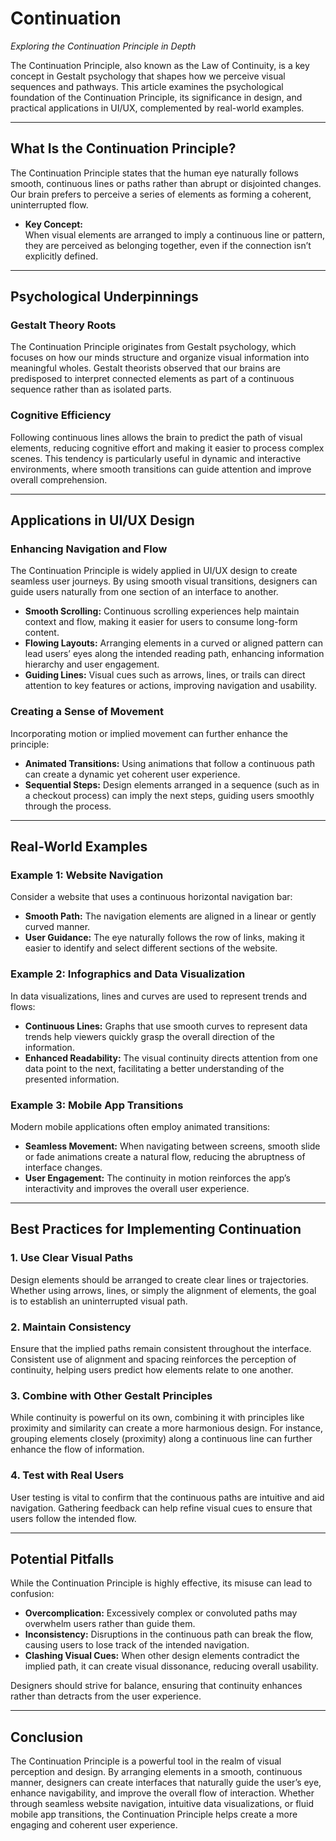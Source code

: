 # Continuation

*Exploring the Continuation Principle in Depth*

The Continuation Principle, also known as the Law of Continuity, is a key concept in Gestalt psychology that shapes how we perceive visual sequences and pathways. This article examines the psychological foundation of the Continuation Principle, its significance in design, and practical applications in UI/UX, complemented by real-world examples.

---

## What Is the Continuation Principle?

The Continuation Principle states that the human eye naturally follows smooth, continuous lines or paths rather than abrupt or disjointed changes. Our brain prefers to perceive a series of elements as forming a coherent, uninterrupted flow.

- **Key Concept:**  
  When visual elements are arranged to imply a continuous line or pattern, they are perceived as belonging together, even if the connection isn’t explicitly defined.

---

## Psychological Underpinnings

### Gestalt Theory Roots

The Continuation Principle originates from Gestalt psychology, which focuses on how our minds structure and organize visual information into meaningful wholes. Gestalt theorists observed that our brains are predisposed to interpret connected elements as part of a continuous sequence rather than as isolated parts.

### Cognitive Efficiency

Following continuous lines allows the brain to predict the path of visual elements, reducing cognitive effort and making it easier to process complex scenes. This tendency is particularly useful in dynamic and interactive environments, where smooth transitions can guide attention and improve overall comprehension.

---

## Applications in UI/UX Design

### Enhancing Navigation and Flow

The Continuation Principle is widely applied in UI/UX design to create seamless user journeys. By using smooth visual transitions, designers can guide users naturally from one section of an interface to another.

- **Smooth Scrolling:** Continuous scrolling experiences help maintain context and flow, making it easier for users to consume long-form content.
- **Flowing Layouts:** Arranging elements in a curved or aligned pattern can lead users’ eyes along the intended reading path, enhancing information hierarchy and user engagement.
- **Guiding Lines:** Visual cues such as arrows, lines, or trails can direct attention to key features or actions, improving navigation and usability.

### Creating a Sense of Movement

Incorporating motion or implied movement can further enhance the principle:
- **Animated Transitions:** Using animations that follow a continuous path can create a dynamic yet coherent user experience.
- **Sequential Steps:** Design elements arranged in a sequence (such as in a checkout process) can imply the next steps, guiding users smoothly through the process.

---

## Real-World Examples

### Example 1: Website Navigation

Consider a website that uses a continuous horizontal navigation bar:
- **Smooth Path:** The navigation elements are aligned in a linear or gently curved manner.
- **User Guidance:** The eye naturally follows the row of links, making it easier to identify and select different sections of the website.

### Example 2: Infographics and Data Visualization

In data visualizations, lines and curves are used to represent trends and flows:
- **Continuous Lines:** Graphs that use smooth curves to represent data trends help viewers quickly grasp the overall direction of the information.
- **Enhanced Readability:** The visual continuity directs attention from one data point to the next, facilitating a better understanding of the presented information.

### Example 3: Mobile App Transitions

Modern mobile applications often employ animated transitions:
- **Seamless Movement:** When navigating between screens, smooth slide or fade animations create a natural flow, reducing the abruptness of interface changes.
- **User Engagement:** The continuity in motion reinforces the app’s interactivity and improves the overall user experience.

---

## Best Practices for Implementing Continuation

### 1. Use Clear Visual Paths

Design elements should be arranged to create clear lines or trajectories. Whether using arrows, lines, or simply the alignment of elements, the goal is to establish an uninterrupted visual path.

### 2. Maintain Consistency

Ensure that the implied paths remain consistent throughout the interface. Consistent use of alignment and spacing reinforces the perception of continuity, helping users predict how elements relate to one another.

### 3. Combine with Other Gestalt Principles

While continuity is powerful on its own, combining it with principles like proximity and similarity can create a more harmonious design. For instance, grouping elements closely (proximity) along a continuous line can further enhance the flow of information.

### 4. Test with Real Users

User testing is vital to confirm that the continuous paths are intuitive and aid navigation. Gathering feedback can help refine visual cues to ensure that users follow the intended flow.

---

## Potential Pitfalls

While the Continuation Principle is highly effective, its misuse can lead to confusion:
- **Overcomplication:** Excessively complex or convoluted paths may overwhelm users rather than guide them.
- **Inconsistency:** Disruptions in the continuous path can break the flow, causing users to lose track of the intended navigation.
- **Clashing Visual Cues:** When other design elements contradict the implied path, it can create visual dissonance, reducing overall usability.

Designers should strive for balance, ensuring that continuity enhances rather than detracts from the user experience.

---

## Conclusion

The Continuation Principle is a powerful tool in the realm of visual perception and design. By arranging elements in a smooth, continuous manner, designers can create interfaces that naturally guide the user’s eye, enhance navigability, and improve the overall flow of interaction. Whether through seamless website navigation, intuitive data visualizations, or fluid mobile app transitions, the Continuation Principle helps create a more engaging and coherent user experience.
